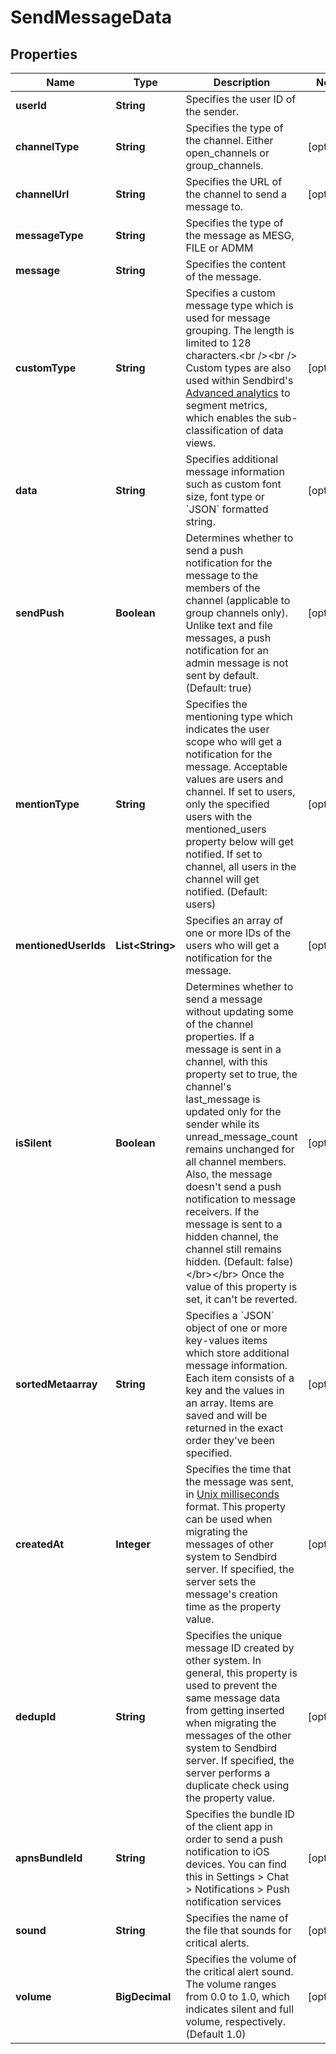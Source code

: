 

# SendMessageData


## Properties

| Name | Type | Description | Notes |
|------------ | ------------- | ------------- | -------------|
|**userId** | **String** | Specifies the user ID of the sender. |  |
|**channelType** | **String** | Specifies the type of the channel. Either open_channels or group_channels. |  [optional] |
|**channelUrl** | **String** | Specifies the URL of the channel to send a message to. |  [optional] |
|**messageType** | **String** | Specifies the type of the message as MESG, FILE or ADMM |  |
|**message** | **String** | Specifies the content of the message. |  |
|**customType** | **String** | Specifies a custom message type which is used for message grouping. The length is limited to 128 characters.&lt;br /&gt;&lt;br /&gt; Custom types are also used within Sendbird&#39;s [Advanced analytics](/docs/chat/v3/platform-api/guides/advanced-analytics) to segment metrics, which enables the sub-classification of data views. |  [optional] |
|**data** | **String** | Specifies additional message information such as custom font size, font type or &#x60;JSON&#x60; formatted string. |  [optional] |
|**sendPush** | **Boolean** | Determines whether to send a push notification for the message to the members of the channel (applicable to group channels only). Unlike text and file messages, a push notification for an admin message is not sent by default. (Default: true) |  [optional] |
|**mentionType** | **String** | Specifies the mentioning type which indicates the user scope who will get a notification for the message. Acceptable values are users and channel. If set to users, only the specified users with the mentioned_users property below will get notified. If set to channel, all users in the channel will get notified. (Default: users) |  [optional] |
|**mentionedUserIds** | **List&lt;String&gt;** | Specifies an array of one or more IDs of the users who will get a notification for the message. |  [optional] |
|**isSilent** | **Boolean** | Determines whether to send a message without updating some of the channel properties. If a message is sent in a channel, with this property set to true, the channel&#39;s last_message is updated only for the sender while its unread_message_count remains unchanged for all channel members. Also, the message doesn&#39;t send a push notification to message receivers. If the message is sent to a hidden channel, the channel still remains hidden. (Default: false)&lt;/br&gt;&lt;/br&gt;  Once the value of this property is set, it can&#39;t be reverted. |  [optional] |
|**sortedMetaarray** | **String** | Specifies a &#x60;JSON&#x60; object of one or more key-values items which store additional message information. Each item consists of a key and the values in an array. Items are saved and will be returned in the exact order they&#39;ve been specified. |  [optional] |
|**createdAt** | **Integer** | Specifies the time that the message was sent, in [Unix milliseconds](/docs/chat/v3/platform-api/guides/miscellaneous#2-timestamps) format. This property can be used when migrating the messages of other system to Sendbird server. If specified, the server sets the message&#39;s creation time as the property value. |  [optional] |
|**dedupId** | **String** | Specifies the unique message ID created by other system. In general, this property is used to prevent the same message data from getting inserted when migrating the messages of the other system to Sendbird server. If specified, the server performs a duplicate check using the property value. |  [optional] |
|**apnsBundleId** | **String** | Specifies the bundle ID of the client app in order to send a push notification to iOS devices. You can find this in Settings &gt; Chat &gt; Notifications &gt; Push notification services |  [optional] |
|**sound** | **String** | Specifies the name of the file that sounds for critical alerts. |  [optional] |
|**volume** | **BigDecimal** | Specifies the volume of the critical alert sound. The volume ranges from 0.0 to 1.0, which indicates silent and full volume, respectively. (Default 1.0) |  [optional] |



